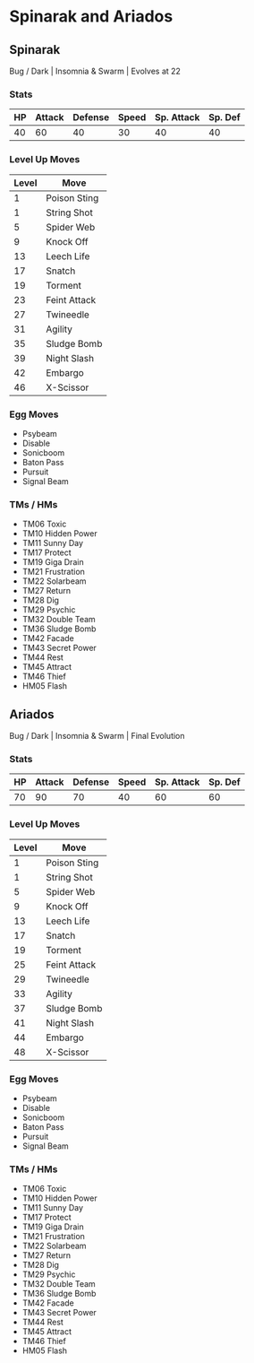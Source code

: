 # Spinarak and Ariados

## Spinarak
Bug / Dark | Insomnia & Swarm | Evolves at 22

### Stats
| HP | Attack | Defense | Speed | Sp. Attack | Sp. Def |
|---|---|---|---|---|---|
| 40 | 60 | 40 | 30 | 40 | 40 |

### Level Up Moves
| Level | Move |
|---|---|
| 1 | Poison Sting |
| 1 | String Shot |
| 5 | Spider Web |
| 9 | Knock Off |
| 13 | Leech Life |
| 17 | Snatch |
| 19 | Torment |
| 23 | Feint Attack |
| 27 | Twineedle |
| 31 | Agility |
| 35 | Sludge Bomb |
| 39 | Night Slash |
| 42 | Embargo |
| 46 | X-Scissor |

### Egg Moves
 - Psybeam
 - Disable
 - Sonicboom
 - Baton Pass
 - Pursuit
 - Signal Beam

### TMs / HMs
 - TM06 Toxic
 - TM10 Hidden Power
 - TM11 Sunny Day
 - TM17 Protect
 - TM19 Giga Drain
 - TM21 Frustration
 - TM22 Solarbeam
 - TM27 Return
 - TM28 Dig
 - TM29 Psychic
 - TM32 Double Team
 - TM36 Sludge Bomb
 - TM42 Facade
 - TM43 Secret Power
 - TM44 Rest
 - TM45 Attract
 - TM46 Thief
 - HM05 Flash

## Ariados
Bug / Dark | Insomnia & Swarm | Final Evolution

### Stats
| HP | Attack | Defense | Speed | Sp. Attack | Sp. Def |
|---|---|---|---|---|---|
| 70 | 90 | 70 | 40 | 60 | 60 |

### Level Up Moves
| Level | Move |
|---|---|
| 1 | Poison Sting |
| 1 | String Shot |
| 5 | Spider Web |
| 9 | Knock Off |
| 13 | Leech Life |
| 17 | Snatch |
| 19 | Torment |
| 25 | Feint Attack |
| 29 | Twineedle |
| 33 | Agility |
| 37 | Sludge Bomb |
| 41 | Night Slash |
| 44 | Embargo |
| 48 | X-Scissor |

### Egg Moves
 - Psybeam
 - Disable
 - Sonicboom
 - Baton Pass
 - Pursuit
 - Signal Beam

### TMs / HMs
 - TM06 Toxic
 - TM10 Hidden Power
 - TM11 Sunny Day
 - TM17 Protect
 - TM19 Giga Drain
 - TM21 Frustration
 - TM22 Solarbeam
 - TM27 Return
 - TM28 Dig
 - TM29 Psychic
 - TM32 Double Team
 - TM36 Sludge Bomb
 - TM42 Facade
 - TM43 Secret Power
 - TM44 Rest
 - TM45 Attract
 - TM46 Thief
 - HM05 Flash